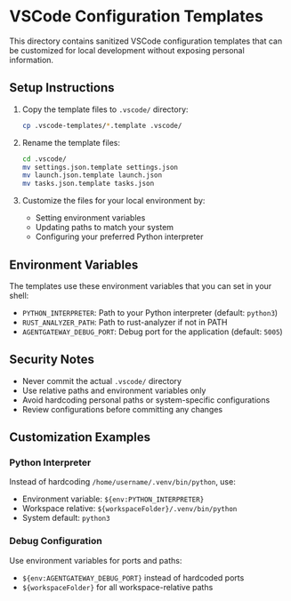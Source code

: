 # VSCode Configuration Templates

This directory contains sanitized VSCode configuration templates that can be customized for local development without exposing personal information.

## Setup Instructions

1. Copy the template files to `.vscode/` directory:
   ```bash
   cp .vscode-templates/*.template .vscode/
   ```

2. Rename the template files:
   ```bash
   cd .vscode/
   mv settings.json.template settings.json
   mv launch.json.template launch.json
   mv tasks.json.template tasks.json
   ```

3. Customize the files for your local environment by:
   - Setting environment variables
   - Updating paths to match your system
   - Configuring your preferred Python interpreter

## Environment Variables

The templates use these environment variables that you can set in your shell:

- `PYTHON_INTERPRETER`: Path to your Python interpreter (default: `python3`)
- `RUST_ANALYZER_PATH`: Path to rust-analyzer if not in PATH
- `AGENTGATEWAY_DEBUG_PORT`: Debug port for the application (default: `5005`)

## Security Notes

- Never commit the actual `.vscode/` directory
- Use relative paths and environment variables only
- Avoid hardcoding personal paths or system-specific configurations
- Review configurations before committing any changes

## Customization Examples

### Python Interpreter
Instead of hardcoding `/home/username/.venv/bin/python`, use:
- Environment variable: `${env:PYTHON_INTERPRETER}`
- Workspace relative: `${workspaceFolder}/.venv/bin/python`
- System default: `python3`

### Debug Configuration
Use environment variables for ports and paths:
- `${env:AGENTGATEWAY_DEBUG_PORT}` instead of hardcoded ports
- `${workspaceFolder}` for all workspace-relative paths
